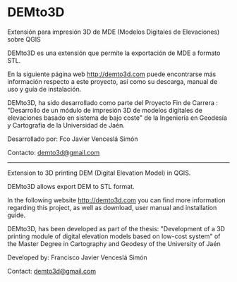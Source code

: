 # DEMto3D

Extensión para impresión 3D de MDE (Modelos Digitales de Elevaciones) sobre QGIS

DEMto3D es una extensión que permite la exportación de MDE a formato STL.

En la siguiente página web http://demto3d.com puede encontrarse más información respecto a este proyecto, así como su descarga, manual de uso y guía de instalación.

DEMto3D, ha sido desarrollado como parte del Proyecto Fin de Carrera :
"Desarrollo de un módulo de impresión 3D de modelos digitales de elevaciones basado en sistema de bajo coste"
de la Ingeniería en Geodesía y Cartografía de la Universidad de Jaén.

Desarrollado por: Fco Javier Venceslá Simón

Contacto: demto3d@gmail.com

--------

Extension to 3D printing DEM (Digital Elevation Model) in QGIS.

DEMto3D allows export DEM to STL format.

In the following website http://demto3d.com you can find more information regarding this project, as well as download, user manual and installation guide.

DEMto3D, has been developed as part of the thesis:
"Development of a 3D printing module of digital elevation models based on low-cost system"
of the Master Degree in Cartography and Geodesy of the University of Jaén

Developed by: Francisco Javier Venceslá Simón

Contact: demto3d@gmail.com
